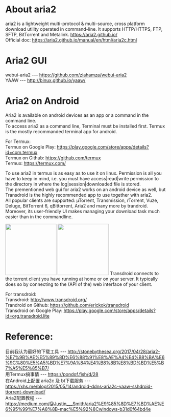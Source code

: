 # About aria2
aria2 is a lightweight multi-protocol &amp; multi-source, cross platform download utility operated in command-line. It supports HTTP/HTTPS, FTP, SFTP, BitTorrent and Metalink. https://aria2.github.io/  
Official doc: https://aria2.github.io/manual/en/html/aria2c.html

# Aria2 GUI
webui-aria2 --- https://github.com/ziahamza/webui-aria2  
YAAW --- http://binux.github.io/yaaw/  

# Aria2 on Android
Aria2 is available on android devices as an app or a command in the command line.  
To access aria2 as a command line, Terminal must be installed first. Termux is the mostly recommanded terminal app for android.   

For Termux:  
Termux on Google Play: https://play.google.com/store/apps/details?id=com.termux  
Termux on Github: https://github.com/termux  
Termux: https://termux.com/  


To use aria2 in termux is as easy as to use it on linux. Permission is all you have to keep in mind, i.e. you must have access|read|write permission to the directory in where the log|session|downloaded file is stored.  
The prementioned web gui for aria2 works on an android device as well, but Transdroid is the highly recommended app to use together with aria2.  
All popular clients are supported: µTorrent, Transmission, rTorrent, Vuze, Deluge, BitTorrent 6, qBittorrent, Aria2 and many more by trandroid.  
Moreover, its user-friendly UI makes managing your download task much easier than in the commandline.  

<img src="http://www.transdroid.org/wp-content/uploads/2015/06/transdroid-2.5.1-main.png" style="width:160" /> 
<img src="http://www.transdroid.org/wp-content/uploads/2009/04/transdroid-2.5.1-details.png" style="width:160" />  
Transdroid connects to the torrent client you have running at home or on your server. It typically does so by connecting to the (API of the) web interface of your client.   


For transdroid:  
Transdroid: http://www.transdroid.org/  
Trandroid on Github: https://github.com/erickok/transdroid  
Transdroid on Google Play: https://play.google.com/store/apps/details?id=org.transdroid.lite  


# Reference:  
目前我认为最好的下载工具 --- http://stonebythesea.org/2017/04/28/aria2-%E7%9B%AE%E5%89%8D%E6%88%91%E8%AE%A4%E4%B8%BA%E6%9C%80%E5%A5%BD%E7%9A%84%E4%B8%8B%E8%BD%BD%E5%B7%A5%E5%85%B7/  
用Termux搞事情 --- https://pondof.fish/d/28  
在Android上配置 aria2c 及 bt下载服务 --- https://xhs.me/blog/2015/05/14/android-ddns-aria2c-yaaw-sshdroid-ttorrent-download/  
Aria2配置教程 --- https://medium.com/@Justin___Smith/aria2%E9%85%8D%E7%BD%AE%E6%95%99%E7%A8%8B-mac%E5%92%8Cwindows-b31d0f64bd4e  

